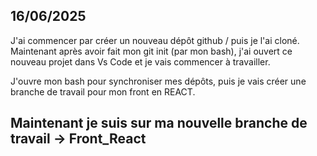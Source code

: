 ## 16/06/2025

J'ai commencer par créer un nouveau dépôt github / puis je l'ai cloné.
Maintenant après avoir fait mon git init (par mon bash), j'ai ouvert ce nouveau projet dans Vs Code et je vais commencer à travailler.

J'ouvre mon bash pour synchroniser mes dépôts, puis je vais créer une branche de travail pour mon front en REACT.

## Maintenant je suis sur ma nouvelle branche de travail -> Front_React